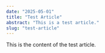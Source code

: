 ```yaml
---
date: "2025-05-01"
title: "Test Article"
abstract: "This is a test article."
slug: "test-article"
---
```


This is the content of the test article.